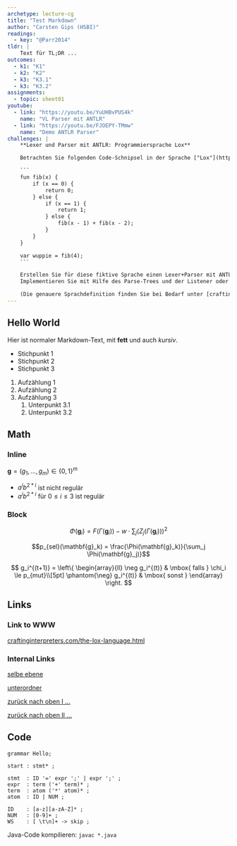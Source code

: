 ```yaml
---
archetype: lecture-cg
title: "Test Markdown"
author: "Carsten Gips (HSBI)"
readings:
  - key: "@Parr2014"
tldr: |
    Text für TL;DR ...
outcomes:
  - k1: "K1"
  - k2: "K2"
  - k3: "K3.1"
  - k3: "K3.2"
assignments:
  - topic: sheet01
youtube:
  - link: "https://youtu.be/YuUHBvPUS4k"
    name: "VL Parser mit ANTLR"
  - link: "https://youtu.be/FJOEPY-TMmw"
    name: "Demo ANTLR Parser"
challenges: |
    **Lexer und Parser mit ANTLR: Programmiersprache Lox**

    Betrachten Sie folgenden Code-Schnipsel in der Sprache ["Lox"](https://www.craftinginterpreters.com/the-lox-language.html):

    ```
    fun fib(x) {
        if (x == 0) {
            return 0;
        } else {
            if (x == 1) {
                return 1;
            } else {
                fib(x - 1) + fib(x - 2);
            }
        }
    }

    var wuppie = fib(4);
    ```

    Erstellen Sie für diese fiktive Sprache einen Lexer+Parser mit ANTLR.
    Implementieren Sie mit Hilfe des Parse-Trees und der Listener oder Visitoren einen einfachen Pretty-Printer.

    (Die genauere Sprachdefinition finden Sie bei Bedarf unter [craftinginterpreters.com/the-lox-language.html](https://www.craftinginterpreters.com/the-lox-language.html).)
---
```



## Hello World

Hier ist normaler Markdown-Text, mit **fett** und auch *kursiv*.

-   Stichpunkt 1
-   Stichpunkt 2
-   Stichpunkt 3

1.  Aufzählung 1
2.  Aufzählung 2
3.  Aufzählung 3
    1.  Unterpunkt 3.1
    2.  Unterpunkt 3.2


## Math

### Inline

$\mathbf{g} = (g_1, \dots, g_m)\in \{ 0,1\}^m$

*    $a^ib^{2*i}$ ist nicht regulär
*    $a^ib^{2*i}$ für $0 \leq i \leq 3$ ist regulär

### Block

$$\Phi(\mathbf{g}_i) = F(\Gamma(\mathbf{g}_i)) - w\cdot\sum_j(Z_j(\Gamma(\mathbf{g}_i)))^2$$

$$p_{sel}(\mathbf{g}_k) = \frac{\Phi(\mathbf{g}_k)}{\sum_j \Phi(\mathbf{g}_j)}$$

$$
g_i^{(t+1)} = \left\{
\begin{array}{ll}
    \neg g_i^{(t)} & \mbox{ falls } \chi_i \le p_{mut}\\[5pt]
    \phantom{\neg} g_i^{(t)} & \mbox{ sonst }
\end{array}
\right.
$$


## Links

### Link to WWW

[craftinginterpreters.com/the-lox-language.html](https://www.craftinginterpreters.com/the-lox-language.html)

### Internal Links

[selbe ebene](readme.md)

[unterordner](subfolder/foo.md)

[zurück nach oben I ...](../02-parsing/antlr-parsing.md)

[zurück nach oben II ...](../../homework/sheet01.md)


## Code

```antlr
grammar Hello;

start : stmt* ;

stmt  : ID '=' expr ';' | expr ';' ;
expr  : term ('+' term)* ;
term  : atom ('*' atom)* ;
atom  : ID | NUM ;

ID    : [a-z][a-zA-Z]* ;
NUM   : [0-9]+ ;
WS    : [ \t\n]+ -> skip ;
```

Java-Code kompilieren: `javac *.java`


